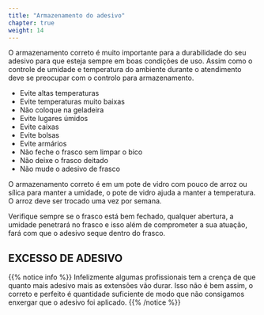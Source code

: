 ```yaml
---
title: "Armazenamento do adesivo"
chapter: true
weight: 14
---
```


O armazenamento correto é muito importante para a durabilidade do seu adesivo para que
esteja sempre em boas condições de uso.
Assim como o controle de umidade e temperatura do ambiente durante o atendimento deve
se preocupar com o controlo para armazenamento.

* Evite altas temperaturas
* Evite temperaturas muito baixas
* Não coloque na geladeira
* Evite lugares úmidos
* Evite caixas
* Evite bolsas
* Evite armários
* Não feche o frasco sem limpar o bico
* Não deixe o frasco deitado
* Não mude o adesivo de frasco

O armazenamento correto é em um pote de vidro com pouco de arroz ou sílica para manter a
umidade, o pote de vidro ajuda a manter a temperatura. O arroz deve ser trocado uma vez
por semana.

Verifique sempre se o frasco está bem fechado, qualquer abertura, a umidade
penetrará no frasco e isso além de comprometer a sua atuação, fará com que o adesivo seque
dentro do frasco.

## EXCESSO DE ADESIVO

{{% notice info %}}
Infelizmente algumas profissionais tem a crença de que quanto mais adesivo mais as extensões
vão durar. Isso não é bem assim, o correto e perfeito é quantidade suficiente de modo que não
consigamos enxergar que o adesivo foi aplicado.
{{% /notice %}}